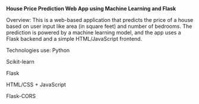**House Price Prediction Web App using Machine Learning and Flask**

Overview:
This is a web-based application that predicts the price of a house based on user input like area (in square feet) and number of bedrooms. The prediction is powered by a machine learning model, 
and the app uses a Flask backend and a simple HTML/JavaScript frontend.

Technologies use:
Python 

Scikit-learn 

Flask 

HTML/CSS + JavaScript 

Flask-CORS 
